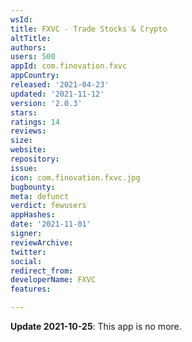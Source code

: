 ```yaml
---
wsId: 
title: FXVC - Trade Stocks & Crypto
altTitle: 
authors: 
users: 500
appId: com.finovation.fxvc
appCountry: 
released: '2021-04-23'
updated: '2021-11-12'
version: '2.0.3'
stars: 
ratings: 14
reviews: 
size: 
website: 
repository: 
issue: 
icon: com.finovation.fxvc.jpg
bugbounty: 
meta: defunct
verdict: fewusers
appHashes: 
date: '2021-11-01'
signer: 
reviewArchive: 
twitter: 
social: 
redirect_from: 
developerName: FXVC
features: 

---
```


**Update 2021-10-25**: This app is no more.
